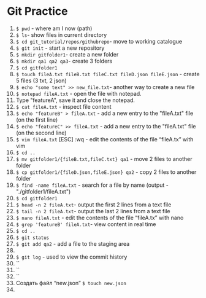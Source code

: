 # Git Practice

1. `$ pwd` - where am I now (path)
2. `$ ls`- show files in current directory
3. `$ cd git_tutorial/repos/githubrepo`- move to working catalogue
4. `$ git init` - start a new repository 
5. `$ mkdir gitfolder1`- create a new folder
6. `$ mkdir qa1 qa2 qa3`- create 3 folders
7. `$ cd gitfolder1`
8. `$ touch fileA.txt fileB.txt fileC.txt fileD.json fileE.json` - create 5 files (3 txt, 2 json)
9. `$ echo "some text" >> new_file.txt`- another way to create a new file
10. `$ notepad fileA.txt` - open the file with notepad.
11. Type "featureA", save it and close the notepad.
12. `$ cat fileA.txt` - inspect file content
13. `$ echo "featureB" > fileA.txt` - add a new entry to the "fileA.txt" file (on the first line)
14. `$ echo "featureC" >> fileA.txt` - add a new entry to the "fileA.txt" file (on the second line)
15. `$ vim fileA.txt` [ESC] :wq - edit the contents of the file “fileA.tx” with vim
16. `$ cd ..`
17. `$ mv gitfolder1/{fileB.txt,fileC.txt} qa1` - move 2 files to another folder
18. `$ cp gitfolder1/{fileD.json,fileE.json} qa2` - copy 2 files to another folder
20. `$ find -name fileA.txt` - search for a file by name (output - "./gitfolder1/fileA.txt")
21. `$ cd gitfolder1`
22. `$ head -n 2 fileA.txt`- output the first 2 lines from a text file
23. `$ tail -n 2 fileA.txt`- output the last 2 lines from a text file
24. `$ nano fileA.txt` - edit the contents of the file “fileA.tx” with nano
25. `$ grep 'featureB' fileA.txt`- view content in real time
26. `$ cd ..`
27. `$ git status`
28. `$ git add qa2` - add a file to the staging area
29. 
30. `$ git log` - used to view the commit history
31. ``
32. ``
33. ``
34. Создать файл “new.json” `$ touch new.json`
35. 
